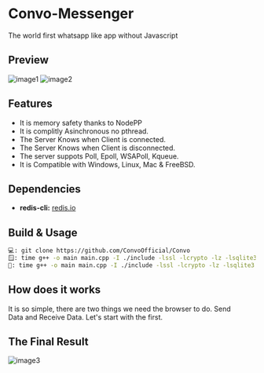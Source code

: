 # Convo-Messenger

The world first whatsapp like app without Javascript

## Preview

![image1](https://github.com/EDBCREPO/HTTPSocket/blob/main/images/image1.gif?raw=true)
![image2](https://github.com/EDBCREPO/HTTPSocket/blob/main/images/image2.gif?raw=true)

## Features

- It is memory safety thanks to NodePP 
- It is complitly Asinchronous no pthread.
- The Server Knows when Client is connected.
- The Server Knows when Client is disconnected.
- The server suppots Poll, Epoll, WSAPoll, Kqueue.
- It is Compatible with Windows, Linux, Mac & FreeBSD.

## Dependencies

- **redis-cli:** [redis.io](https://redis.io/docs/latest/develop/use/client-side-caching/)

## Build & Usage

```bash
💻: git clone https://github.com/ConvoOfficial/Convo
🪟: time g++ -o main main.cpp -I ./include -lssl -lcrypto -lz -lsqlite3 -lws2_32 ; ./main
🐧: time g++ -o main main.cpp -I ./include -lssl -lcrypto -lz -lsqlite3 ; ./main
```

## How does it works

It is so simple, there are two things we need the browser to do. Send Data and Receive Data. Let's start with the first.

## The Final Result

![image3](https://github.com/EDBCREPO/HTTPSocket/blob/main/images/image3.png?raw=true)